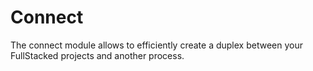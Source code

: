 # Connect

The connect module allows to efficiently create a duplex between your FullStacked projects and another process.

